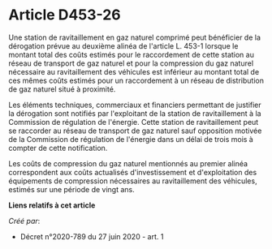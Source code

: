 # Article D453-26

Une station de ravitaillement en gaz naturel comprimé peut bénéficier de la dérogation prévue au deuxième alinéa de l'article
L. 453-1 lorsque le montant total des coûts estimés pour le raccordement de cette station au réseau de transport de gaz
naturel et pour la compression du gaz naturel nécessaire au ravitaillement des véhicules est inférieur au montant total de
ces mêmes coûts estimés pour un raccordement à un réseau de distribution de gaz naturel situé à proximité.

Les éléments techniques, commerciaux et financiers permettant de justifier la dérogation sont notifiés par l'exploitant de la
station de ravitaillement à la Commission de régulation de l'énergie. Cette station de ravitaillement peut se raccorder au
réseau de transport de gaz naturel sauf opposition motivée de la Commission de régulation de l'énergie dans un délai de trois
mois à compter de cette notification.

Les coûts de compression du gaz naturel mentionnés au premier alinéa correspondent aux coûts actualisés d'investissement et
d'exploitation des équipements de compression nécessaires au ravitaillement des véhicules, estimés sur une période de vingt
ans.

**Liens relatifs à cet article**

_Créé par_:

  - Décret n°2020-789 du 27 juin 2020 - art. 1
